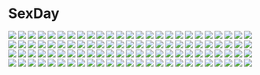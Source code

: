 # SexDay
![](https://konachan.com/image/e6baba9e64369d1c6f36bd7d31c2439a/Konachan.com%20-%20172766%202girls%20bed%20black_hair%20blush%20breasts%20brown_eyes%20brown_hair%20headband%20long_hair%20nipples%20no_bra%20nopan%20panties%20skirt%20spread_legs%20thighhighs%20underwear%20wink.jpg)
![](https://konachan.com/image/42295d6b13cefbb3fa7f64ac0c562d53/Konachan.com%20-%20128297%20kasane_teto%20red_eyes%20red_hair%20skirt%20twintails%20utau%20yumeno_mikan.jpg)
![](https://konachan.com/jpeg/bcab52bf989fe5f8ce708808a1b90773/Konachan.com%20-%20287578%20azur_lane%20blush%20braids%20breasts%20candy%20chain%20cleavage%20collar%20dress%20flowers%20gloves%20headdress%20lollipop%20long_hair%20maid%20petals%20scan%20sousouman%20tree.jpg)
![](https://konachan.com/image/66a2ebc343983fe2dcbe5e12c2bf48c6/Konachan.com%20-%2017634%20clamp%20ichihara_yuuko%20kunogi_himawari%20xxxholic.jpg)
![](https://konachan.com/image/441dbf9529b6d71dcb2fff96741d6250/Konachan.com%20-%2080867%20animal_ears%20bunnygirl%20inaba_tewi%20plus9%20reisen_udongein_inaba%20touhou%20yagokoro_eirin.jpg)
![](https://konachan.com/image/2613f4b56d31e7a1803423bea41463cd/Konachan.com%20-%2027398%20azumanga_daioh%20kagura.jpg)
![](https://konachan.com/jpeg/0713567c09b4f02cbde425b5cec5e4a0/Konachan.com%20-%20232279%20animal%20blonde_hair%20blue_eyes%20boots%20dress%20fate_grand_order%20fate_%28series%29%20gloves%20hat%20horse%20long_hair%20petals%20tetsujin_momoko%20twintails%20watermark.jpg)
![](https://konachan.com/image/c952c4c73659325a7f2db3b9346e13a1/Konachan.com%20-%20207892%20ganaha_hibiki%20idolmaster%20miri_%28ago550421%29.jpg)
![](https://konachan.com/jpeg/4e5ab20b425d3fb318ba269f11c70dac/Konachan.com%20-%20250003%20ao_no_kanata_no_four_rhythm%20arisaka_mashiro%20brown_hair%20dress%20long_hair%20ryuuguu_yassuu%20twintails.jpg)
![](https://konachan.com/image/db7dc41223d107cefa8b93ff623b01a9/Konachan.com%20-%2059634%20edy_nelson%20nidy-2d-%20valkyria_chronicles%20white.jpg)
![](https://konachan.com/image/46c09833e2feef5a60a37e4e9251a36e/Konachan.com%20-%2026814%20dress%20fireworks%20flowers%20hachi%20nana%20nana_%28series%29%20osaki_nana%20rose.jpg)
![](https://konachan.com/jpeg/010659b7a3c3ea4e268d9b1090f56a81/Konachan.com%20-%20238126%20aqua_hair%20blush%20bow%20dress%20gray%20hat%20junior27016%20red_eyes%20remilia_scarlet%20short_hair%20touhou%20vampire%20wings.jpg)
![](https://konachan.com/image/2a0377e44740d5bec23553f062dfbfb0/Konachan.com%20-%209978%20aquaplus%20ball%20kousaka_tamaki%20leaf%20skintight%20to_heart%20to_heart_2.jpg)
![](https://konachan.com/jpeg/48da571c8d6c40715c5207749c795655/Konachan.com%20-%20285744%20barefoot%20blush%20bow%20bra%20breasts%20brown_hair%20long_hair%20navel%20original%20panties%20purple_eyes%20ribbons%20underwear%20yinqi.jpg)
![](https://konachan.com/jpeg/365d5936ceb63e61e8ff7978126ecc37/Konachan.com%20-%2090790%20barefoot%20black_hair%20blush%20breasts%20censored%20fingering%20game_cg%20masturbation%20nipples%20open_shirt%20pussy%20red_eyes%20spread_legs%20spread_pussy%20utakata%20wink.jpg)
![](https://konachan.com/image/da3e005af9001b94910d956bbe8a8de5/Konachan.com%20-%20119397%20blonde_hair%20blue_eyes%20crying%20flowers%20game_cg%20haruka_ruha%20pulltop%20shinsei_ni_shite_okasubekarazu%20tears%20watari_masahito.jpg)
![](https://konachan.com/jpeg/74b09c50c9d30ac31265f2122a4278a9/Konachan.com%20-%20195663%20blonde_hair%20blush%20bondage%20breasts%20censored%20collar%20game_cg%20garter_belt%20long_hair%20navel%20nipples%20no_bra%20nopan%20penis%20pussy%20ribbons%20sex%20stockings.jpg)
![](https://konachan.com/image/a8c9968b912b7e555d4877b61ab6599e/Konachan.com%20-%2055298%20beach%20bikini%20blush%20eila_ilmatar_juutilainen%20sanya_v_litvyak%20strike_witches%20swimsuit.jpg)
![](https://konachan.com/image/d8247fe2131806ad80f348acf0ee62d5/Konachan.com%20-%20224334%20aruciii.jpg)
![](https://konachan.com/image/d5e9e2288ee4f24ce231a941a168208f/Konachan.com%20-%20173040%20blonde_hair%20boots%20bunny%20fd92%20flandre_scarlet%20food%20hat%20red_eyes%20thighhighs%20touhou%20vampire%20wings.jpg)
![](https://konachan.com/image/bd7d706a62fc6abbc236c66c1827aeab/Konachan.com%20-%20213553%20aliasing%20aqua_eyes%20bed%20blue_eyes%20blush%20gray_hair%20headband%20hoto_cocoa%20kafuu_chino%20loli%20long_hair%20pajamas%20petals%20piripun%20ribbons%20short_hair%20shorts.jpg)
![](https://konachan.com/image/14c1e82e4cf1db2303b520ec719f7e1a/Konachan.com%20-%20265497%20barefoot%20bike_shorts%20bikini_top%20breasts%20cleavage%20gun%20headphones%20kanola_u%20pink_eyes%20pink_hair%20ponytail%20shorts%20signed%20sonico%20underboob%20weapon%20wink.jpg)
![](https://konachan.com/jpeg/604796aebd070cb44934b9594aa05805/Konachan.com%20-%2065161%20blush%20japanese_clothes%20miko%20nogizaka_haruka%20nogizaka_haruka_no_himitsu%20shaa.jpg)
![](https://konachan.com/image/9900c6b5d4e54fd8843d37494357bb46/Konachan.com%20-%20112463%20anemone%20eureka_seven%20monochrome%20red_eyes%20watermark.jpg)
![](https://konachan.com/image/b1de53c49088ca305da6548b370d8d43/Konachan.com%20-%2074754%20bicolored_eyes%20brown_hair%20original%20robot%20ruins%20scarf%20short_hair%20skirt%20uniform.jpg)
![](https://konachan.com/jpeg/3277b7523b2352c00796ccaccb89943b/Konachan.com%20-%20241364%20annin_doufu%20idolmaster%20idolmaster_cinderella_girls%20shibuya_rin.jpg)
![](https://konachan.com/image/3d0ad730c387317596b27f05e43dddd1/Konachan.com%20-%20296589%20black_eyes%20breasts%20cat_smile%20cleavage%20gloves%20lambda%20long_hair%20ninja%20original%20red_eyes%20ribbons%20scarf%20see_through%20sideboob%20spread_legs%20thighhighs.jpg)
![](https://konachan.com/image/49ddee513430b5dc06c81ab193e40597/Konachan.com%20-%20276995%20apple228%20brown_hair%20building%20city%20close%20elbow_gloves%20gloves%20headdress%20lolita_fashion%20long_hair%20original%20purple_eyes%20sky.jpg)
![](https://konachan.com/image/6bbd77ddab8a5024c6e9b5c21630dba6/Konachan.com%20-%2023235%20animal_ears%20catgirl%20mireille_bouquet%20noir%20yuumura_kirika.jpg)
![](https://konachan.com/jpeg/c5aabd183018cec7d5634f7c76a1a4e8/Konachan.com%20-%20280768%20bed%20black_eyes%20black_hair%20blue_eyes%20book%20boots%20gray_hair%20green_eyes%20ika_%284801055%29%20loli%20male%20orange_hair%20short_hair%20signed%20skirt%20tattoo%20tie.jpg)
![](https://konachan.com/jpeg/a03b9ff5de87f73948c1e43a2299fcb2/Konachan.com%20-%20273485%20anus%20ass%20bed%20blush%20brown_eyes%20brown_hair%20fingering%20original%20penis%20pussy%20pussy_juice%20red_eyes%20red_hair%20sex%20short_hair%20spread_legs%20uncensored.jpg)
![](https://konachan.com/jpeg/5478cbffc7406a23d86b9f941592b5b2/Konachan.com%20-%20209177%20bow%20bra%20brown_eyes%20game_cg%20imouto_no_katachi%20long_hair%20mutou_kurihito%20navel%20pink_hair%20sena_miyuki%20skirt%20sphere%20sunset%20underwear%20undressing.jpg)
![](https://konachan.com/jpeg/0c5b5bba5e6d66c4cdd0750197c73e4d/Konachan.com%20-%20115995%20blue_eyes%20blush%20brown_hair%20kureaki_%28exit%29%20long_hair%20makise_kurisu%20okabe_rintarou%20pantyhose%20steins%3Bgate%20wink.jpg)
![](https://konachan.com/image/37cccbe85411444e6c152d64ead9380c/Konachan.com%20-%20126348%20headphones%20kinniku1234%20original%20tagme.jpg)
![](https://konachan.com/jpeg/13a03fd6077c9e9e6f26fa08c86a9a7e/Konachan.com%20-%20236098%20black_hair%20clouds%20flowers%20grass%20jigglypuff%20kneehighs%20long_hair%20mimikyu%20necklace%20original%20petals%20pink_eyes%20pokemon%20riki-to%20shorts%20sky%20tree%20windmill.jpg)
![](https://konachan.com/image/abe2a6f3ccd04b53b844824e10aeca96/Konachan.com%20-%2033891%20ar_tonelico%20ar_tonelico_ii%20blue_hair%20luca_trulyworth%20nagi_ryou%20thighhighs.jpg)
![](https://konachan.com/image/f75ec136c007eba39f8939a6bbc11bb9/Konachan.com%20-%20245616%20black_hair%20blue_eyes%20blush%20boots%20fate_%28series%29%20male%20munakata%20orange_eyes%20orange_hair%20pantyhose%20pink_hair%20purple_eyes%20short_hair%20skirt%20tie.jpg)
![](https://konachan.com/image/8657037651aa5619de54ffe674178dbb/Konachan.com%20-%2064781%20animal_ears%20breasts%20cleavage%20horns%20luiana_drawers%20pointed_ears%20sensia_lindorf%20yatsuha_kanan%20zettai_maou.jpg)
![](https://konachan.com/image/27b93c1eba41351108914deda0e7268e/Konachan.com%20-%2035966%20mizuiro%20onosaki_kiyoka%20panties%20underwear.jpg)
![](https://konachan.com/jpeg/10635b27a9762fef62111201bfc0c26a/Konachan.com%20-%20105615%20fire%20gun%20tagme%20twintails%20weapon%20white_hair.jpg)
![](https://konachan.com/image/ac478ecae639b886a88973d82f0627ed/Konachan.com%20-%20193296%20angela_balzac%20blonde_hair%20blue_eyes%20bodysuit%20breasts%20expelled_from_paradise%20long_hair%20ogami_kazuki%20skintight.jpg)
![](https://konachan.com/image/5d3b1b4cfee83002796300c7083266d4/Konachan.com%20-%20189612%20black_hair%20dress%20flowers%20green_eyes%20hat%20h.i.t_%2859-18-45%29%20long_hair%20ribbons%20saten_ruiko%20to_aru_kagaku_no_railgun%20to_aru_majutsu_no_index%20umbrella.jpg)
![](https://konachan.com/image/a9fc39807d9e85c04b4ba820a3c6ea0e/Konachan.com%20-%2072226%20black_rock_shooter%20boots%20cape%20gloves%20insane_black_rock_shooter%20kuroi_mato%20monochrome%20scar%20sword%20twintails%20weapon.jpg)
![](https://konachan.com/image/7a8e2f10e1a4c202711a6a74d39c8b16/Konachan.com%20-%20102316%20akemi_homura%20kaname_madoka%20mahou_shoujo_madoka_magica%20mekeko%20miki_sayaka%20sakura_kyouko%20tomoe_mami.jpg)
![](https://konachan.com/image/7439378b301a634a5181435931e1834c/Konachan.com%20-%2014611%202girls%20ass%20barefoot%20black_hair%20blue%20blue_eyes%20blush%20breasts%20cleavage%20kuroda_kazuya%20long_hair%20panties%20pink_hair%20red_eyes%20twintails%20underwear%20yuri.jpg)
![](https://konachan.com/jpeg/7580db838f03ab707b0d23fd712769ac/Konachan.com%20-%20209288%20ass%20blue_hair%20breasts%20game_cg%20kino_%28kino_konomi%29%20kiryuu_chikage%20long_hair%20navel%20nude%20purple_eyes%20pussy%20shirogane_x_spirits%21%20spread_legs%20uncensored.jpg)
![](https://konachan.com/image/dbffe0ddde0d4f2b8c18b1a9245c4dce/Konachan.com%20-%20154392%20animal%20bottle_miku%20fish%20hatsune_miku%20par.%20vocaloid%20water.jpg)
![](https://konachan.com/jpeg/a07873846b6d4a46f719be80d5accae6/Konachan.com%20-%20160670%202girls%20elbow_gloves%20ensemble_%28company%29%20game_cg%20gloves%20headphones%20mutou_kurihito%20ojousama_wa_gokigen_naname%20thighhighs%20wink.jpg)
![](https://konachan.com/image/38e5d990e23bf4bb2fa6a8a9a7f063f0/Konachan.com%20-%20143914%20blush%20conomi-c5%20dress%20flowers%20gray_hair%20hat%20landscape%20long_hair%20original%20scenic%20tree%20water.jpg)
![](https://konachan.com/jpeg/1d74095d2d5444ff2fd17e73fb20bbbd/Konachan.com%20-%20258289%20akizuki_mizuho%20amazakura_misaki%20close%20ensemble_%28company%29%20game_cg%20male%20omoi_o_sasageru_otome_no_melody%20tagme_%28artist%29.jpg)
![](https://konachan.com/image/502a8662fdef34ec3d243a4c8a4dd330/Konachan.com%20-%2055864%20bakemonogatari%20blonde_hair%20dress%20goggles%20hat%20long_hair%20monogatari_%28series%29%20oshino_shinobu%20summer_dress%20vector%20white.jpg)
![](https://konachan.com/image/98551742ddd8fb6145e15ea2d582a127/Konachan.com%20-%20205233%20bikini%20breasts%20cleavage%20dean%20flowers%20hat%20jpeg_artifacts%20kasumi_%28shironeko_project%29%20shironeko_project%20swimsuit%20water%20wet.jpg)
![](https://konachan.com/image/a1dfadba394ec3c1087bcdd13b6966ba/Konachan.com%20-%20114145%20ganaha_hibiki%20idolmaster%20kuronyan.jpg)
![](https://konachan.com/jpeg/f891bab41724a1731f4c7022a7be003d/Konachan.com%20-%20121388%20green_eyes%20green_hair%20hatsune_miku%20headphones%20long_hair%20skirt%20tie%20twintails%20vocaloid.jpg)
![](https://konachan.com/image/7fbbe1637709069292b72b99056c028d/Konachan.com%20-%2091383%20araragi_yumeno%20blush%20breasts%20brown_hair%20game_cg%20nipples%20open_shirt%20panties%20propeller%20ribbons%20thighhighs%20underwear%20yasuyuki.jpg)
![](https://konachan.com/image/00cb5df78b0c1a4aaf335f932f4055ce/Konachan.com%20-%20181898%20bath%20breasts%20cleavage%20gokukoku_no_brynhildr%20kazumi_schlierensauer%20kuroha_neko%20nude%20onsen%20tagme%20takatori_kotori%20wet.jpg)
![](https://konachan.com/jpeg/6232777d5a1ab43696a505dfbf6402ce/Konachan.com%20-%20259761%20aqua_eyes%20ball%20bikini%20bow%20bunny%20bunny_ears%20collar%20gloves%20goth-loli%20hat%20kajaneko%20loli%20long_hair%20red_eyes%20scarf%20shorts%20swimsuit%20tie%20white_hair.jpg)
![](https://konachan.com/image/b296191c834f3fe10be59b231178157d/Konachan.com%20-%20104411%20game_cg%20huke%20makise_kurisu%20steins%3Bgate.jpg)
![](https://konachan.com/image/4dbdf2daf6db3f69776764d09331fc4c/Konachan.com%20-%20292088%20ass%20blush%20brown_eyes%20brown_hair%20game_console%20idolmaster%20idolmaster_cinderella_girls%20long_hair%20oosaki_tenka%20panties%20signed%20torimaru%20underwear%20white.jpg)
![](https://konachan.com/jpeg/424630fc8f467a8ee665acccc98e62e1/Konachan.com%20-%2090109%20amatsumi_sora_ni%20blue_hair%20blush%20bra%20clochette%20game_cg%20open_shirt%20panties%20purple_eyes%20shintaro%20tobari_chisa%20underwear.jpg)
![](https://konachan.com/image/d95f53868fba5a64e5fad37caffa107d/Konachan.com%20-%2033570%20gundam_seed%20lacus_clyne%20mobile_suit_gundam%20moon%20sky.jpg)
![](https://konachan.com/jpeg/b606bc292ee7dc16d96fee26bee466e0/Konachan.com%20-%20277447%20brown_hair%20dress%20lolita_fashion%20long_hair%20panties%20polychromatic%20red%20red_eyes%20ribbons%20scan%20see_through%20thighhighs%20tinkle%20underwear.jpg)
![](https://konachan.com/jpeg/ae3e14fb2b4603dc73fd02159392e224/Konachan.com%20-%20258125%20aoi_miyabi%20bed%20blush%20breasts%20censored%20game_cg%20gloves%20long_hair%20nipples%20no_bra%20nopan%20orange_eyes%20ponytail%20purple_hair%20pussy%20sayori%20smile%20thighhighs.jpg)
![](https://konachan.com/image/567d3bb5790e07f42ce4be04dd1a627d/Konachan.com%20-%2093248%20bow%20braids%20demon%20dress%20fairy%20group%20gun%20hat%20headdress%20kneehighs%20koakuma%20long_hair%20miko%20parody%20red_eyes%20thighhighs%20touhou%20vampire%20weapon%20wings%20witch.jpg)
![](https://konachan.com/jpeg/6ae495bcaccc3f10cfd0b5ed6372541a/Konachan.com%20-%20117048%202girls%20barefoot%20bell%20blue_eyes%20blush%20cat_smile%20catgirl%20collar%20flat_chest%20gradient%20loli%20long_hair%20nekopara%20sayori%20short_hair%20swimsuit%20tail%20white_hair.jpg)
![](https://konachan.com/image/60deab6e8cecfba01d71437437d18824/Konachan.com%20-%2079422%20hatsune_miku%20miku_append%20twintails%20vocaloid.jpg)
![](https://konachan.com/image/814970949a375b3c9f35c0ab682f4d66/Konachan.com%20-%20227668%20ano_hito%20black_hair%20close%20kneehighs%20long_hair%20original%20panties%20school_uniform%20underwear%20upskirt.jpg)
![](https://konachan.com/image/593a6f2f6e97d98bb1e431bb148b8bbb/Konachan.com%20-%20213973%20blue_hair%20computer%20hc%20long_hair%20original%20purple_eyes%20wristwear.jpg)
![](https://konachan.com/image/1034d46bdb086ab958d275176d120f1e/Konachan.com%20-%20195324%20cape%20ruby_rose%20rwby%20scythe%20silhouette%20skirt%20weapon.jpg)
![](https://konachan.com/image/ede38ce5635e98b9ea9e57ea651b44b9/Konachan.com%20-%2040590%20animal%20bird%20dark%20hatsune_miku%20headphones%20tomatika%20vocaloid.jpg)
![](https://konachan.com/image/1c69bd424b3f740b3805f78d8e624ad1/Konachan.com%20-%20195440%20armor%20blonde_hair%20bodysuit%20busou_shinki%20elbow_gloves%20gloves%20hc%20headdress%20jpeg_artifacts%20konami%20long_hair%20sleeping%20thighhighs.jpg)
![](https://konachan.com/image/f2746ea5e6fe75992de7760c242e9110/Konachan.com%20-%20289713%20aqua_eyes%20bath%20blush%20breasts%20brown_hair%20long_hair%20nipples%20original%20towel%20y_umiharu.jpg)
![](https://konachan.com/image/fbf9f0e629750141dfb7899b1f8c4bbe/Konachan.com%20-%2085276%20blue_eyes%20cait%20flowers%20long_hair%20mabinogi%20nao%20panties%20school_uniform%20underwear.jpg)
![](https://konachan.com/image/7ddb4cb1e25e93ed0530bc846b66fe59/Konachan.com%20-%20186436%20bikini%20book%20clouds%20drink%20dualscreen%20green_eyes%20horns%20jakoujika%20loli%20navel%20necklace%20original%20sky%20swim_ring%20swimsuit%20umbrella%20water%20white_hair.jpg)
![](https://konachan.com/jpeg/6cee511368f6089f042f835770a6d489/Konachan.com%20-%20145647%20black_hair%20game_cg%20hinasaki%20jirai_soft%20long_hair%20panties%20school_uniform%20skirt%20thighhighs%20tsuisou_no_augment%20umekawa_shiho%20underwear%20upskirt.jpg)
![](https://konachan.com/jpeg/95c1db041b12e74ed773c626e0dd21bb/Konachan.com%20-%20293796%202girls%20blonde_hair%20crossover%20dress%20green_eyes%20hikawa_kyoka%20loli%20long_hair%20pointed_ears%20purple_hair%20shadowverse%20twintails%20wagashi928%20yellow_eyes.jpg)
![](https://konachan.com/jpeg/826ba087b4e4fbe290fb663eefa41f19/Konachan.com%20-%2098465%20hatsune_miku%20megurine_luka%20shizuki_mio%20vocaloid.jpg)
![](https://konachan.com/jpeg/eb219ce382b54f6456e07db400f71558/Konachan.com%20-%20140279%201_2_summer%20alcot%20game_cg%20sesena_yau%20utashiro_kanami.jpg)
![](https://konachan.com/jpeg/02b7a52498e76f7d9b70d7e445b0f9c7/Konachan.com%20-%20298511%20amatsukaze_%28kancolle%29%20anthropomorphism%20bondage%20giraffe_%28ilconte%29%20kantai_collection%20long_hair%20panties%20signed%20tokitsukaze_%28kancolle%29%20underwear.jpg)
![](https://konachan.com/image/a2746b1127a6a3500099bb3245daaf28/Konachan.com%20-%20171332%20seeu%20vocaloid.jpg)
![](https://konachan.com/jpeg/91fcdd69b42bd12d2a421fb9a89d4761/Konachan.com%20-%20273839%20animal_ears%20anthropomorphism%20aqua_eyes%20ass%20breasts%20elbow_gloves%20gardevoir%20gloves%20gradient%20green_hair%20live_for_the_funk%20long_hair%20nude%20pokemon%20signed.jpg)
![](https://konachan.com/jpeg/11755058251f2ed75375955332567123/Konachan.com%20-%20137930%20brown_hair%20game_cg%20kono_oozora_ni_tsubasa_wo_hirogete%20long_hair%20mochizuki_amane%20school_uniform.jpg)
![](https://konachan.com/jpeg/23c288569b62c9189e6388c4c6c7d0aa/Konachan.com%20-%20201506%20aircraft%20anthropomorphism%20barefoot%20blue_hair%20boyogo%20brown_hair%20green_hair%20group%20hat%20industrial%20pink_hair%20ponytail%20signed%20twintails%20wristwear.jpg)
![](https://konachan.com/jpeg/9d451fea9453ce325dbfb91129bb13ed/Konachan.com%20-%20161182%20aqua_eyes%20blonde_hair%20breasts%20butterfly%20japanese_clothes%20kimono%20misako%20nipples%20open_shirt%20touhou%20white%20yakumo_yukari.jpg)
![](https://konachan.com/jpeg/944b1edd852f685bca4b121f6e38a939/Konachan.com%20-%20233293%20chainsaw%20dress%20green_eyes%20kneehighs%20long_hair%20pink_hair%20shione_lt%20toudou_charo%20utau%20weapon.jpg)
![](https://konachan.com/jpeg/dfb5d2c4c5ba108a87dad3da1532e48e/Konachan.com%20-%20304273%20anthropomorphism%20azur_lane%20bra%20breasts%20cameltoe%20chunyineo%20cleavage%20panties%20signed%20sirius_%28azur_lane%29%20thighhighs%20underwear.jpg)
![](https://konachan.com/jpeg/88cd59823e47fa86e59268d053712206/Konachan.com%20-%20297759%20blue_eyes%20fuyuno_yuuki%20gray_hair%20long_hair%20original%20signed%20watermark%20white.jpg)
![](https://konachan.com/image/bc46d855cd5c36caaba57d62c8663f18/Konachan.com%20-%20267216%20bed%20breast_hold%20breasts%20brown_hair%20erect_nipples%20feathers%20long_hair%20navel%20panties%20petals%20red_eyes%20reiuji_utsuho%20tetsurou_%28fe%2B%29%20touhou%20underwear%20wings.jpg)
![](https://konachan.com/jpeg/c138ffc4081eb13ea2e1afd1bab79914/Konachan.com%20-%20144242%20black_hair%20breasts%20gradient%20hanekawa_tsubasa%20nipples%20nisemonogatari%20nude%20purple_eyes%20pussy%20short_hair%20sola7764%20thighhighs%20uncensored.jpg)
![](https://konachan.com/jpeg/c33e48045427a2bf2db10ee6ee62565d/Konachan.com%20-%20288314%20animal%20animal_ears%20bed%20blue_eyes%20bow%20dog%20doggirl%20food%20gray_hair%20hoshi_%28snacherubi%29%20long_hair%20original%20school_uniform%20skirt%20tail%20twintails.jpg)
![](https://konachan.com/jpeg/1e0851dd6dc386e0e46e1324157b0ac0/Konachan.com%20-%2093338%20green_eyes%20green_hair%20kisume%20short_hair%20touhou%20transparent%20twintails%20yuragi_%28nukomomo%29.jpg)
![](https://konachan.com/jpeg/efc55b4ffe117952279eeea3011180a9/Konachan.com%20-%20176271%20blonde_hair%20blush%20green_eyes%20hoshii_miki%20idolmaster%20long_hair%20nironiro%20shirt%20shorts%20thighhighs%20tie%20white.jpg)
![](https://konachan.com/jpeg/9b5c172baa007ad56abfc5801c646d15/Konachan.com%20-%2080779%20hatsune_miku%20tears%20twintails%20vocaloid.jpg)
![](https://konachan.com/image/4bc37b73c050ab7afb55f8fa342841c0/Konachan.com%20-%2058565%20chan%C3%97co%20gray%20neon_genesis_evangelion%20soryu_asuka_langley.jpg)
![](https://konachan.com/jpeg/2d2b023c195e0a72a6e0c9e4a28dc083/Konachan.com%20-%20193060%20ao_no_kanata_no_four_rhythm%20game_cg%20polychromatic%20sprite%20suzumori%20yuuki_itsuka.jpg)
![](https://konachan.com/jpeg/b3992e94bf58dad4cace44796f96d892/Konachan.com%20-%20223444%20aqua_eyes%20barefoot%20blush%20bondage%20braids%20breasts%20chain%20game_cg%20gloves%20long_hair%20nipples%20no_bra%20open_shirt%20ponytail%20pussy%20shackles%20wanaca%20wink.jpg)
![](https://konachan.com/image/19ea8c653f3ea2af86cf8172ce4f33f4/Konachan.com%20-%20183995%20blush%20cube%20game_cg%20kantoku%20loli%20pink_eyes%20pink_hair%20your_diary%20yua.jpg)
![](https://konachan.com/image/c9f5c283b37d41de198adb497cdb1a2a/Konachan.com%20-%20130224%202girls%20ass%20black_eyes%20black_hair%20brown_eyes%20brown_hair%20dress%20garter%20long_hair%20original%20short_hair%20thighhighs%20torigoe_takumi%20white.jpg)
![](https://konachan.com/jpeg/2a36cba7e0f727adc99285095aa633a4/Konachan.com%20-%20293912%202girls%20azur_lane%20breasts%20dishwasher1910%20garter_belt%20gray_eyes%20gray_hair%20long_hair%20maid%20nipples%20nude%20pussy%20thighhighs%20uncensored%20white_hair.jpg)
![](https://konachan.com/image/aae59fe662d8dd1fbe620acd4f89c8b8/Konachan.com%20-%20234378%20ann_blyth%20aqua_eyes%20bikini%20breasts%20brown_eyes%20cleavage%20fang%20food%20fruit%20glasses%20group%20loli%20long_hair%20navel%20original%20shorts%20swimsuit%20twintails.jpg)
